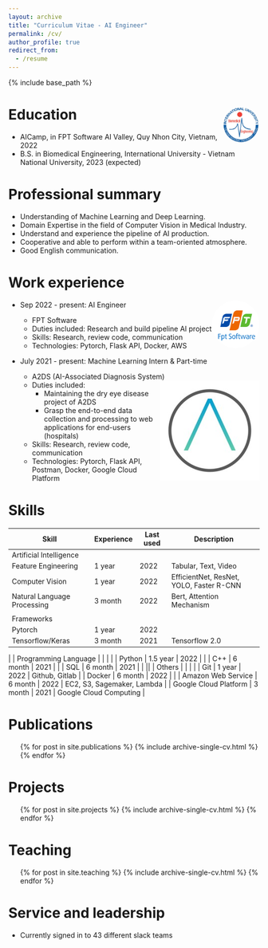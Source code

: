 ```yaml
---
layout: archive
title: "Curriculum Vitae - AI Engineer"
permalink: /cv/
author_profile: true
redirect_from:
  - /resume
---
```


{% include base_path %}

Education <img src="../images/BME.png" align="right" width="15%" style="border-radius:55%;">
======
* AICamp, in FPT Software AI Valley, Quy Nhon City, Vietnam, 2022 
* B.S. in Biomedical Engineering, International University - Vietnam National University, 2023 (expected)

Professional summary
======
- Understanding of Machine Learning and Deep Learning. 
- Domain Expertise in the field of Computer Vision in Medical Industry.
- Understand and experience the pipeline of AI production.
- Cooperative and able to perform within a team-oriented atmosphere.
- Good English communication.

Work experience
======
* Sep 2022 - present: AI Engineer <img src="../images/FPT.png" align="right" width="20%" style="border-radius:55%;">
  * FPT Software 
  * Duties included: Research and build pipeline AI project
  * Skills: Research, review code, communication
  * Technologies: Pytorch, Flask API, Docker, AWS

* July 2021 - present: Machine Learning Intern & Part-time 
  * A2DS (AI-Associated Diagnosis System) <img src="../images/A2DS.jpg" align="right">
  * Duties included: 
    * Maintaining the dry eye disease project of A2DS
    * Grasp the end-to-end data collection and processing to web applications for end-users (hospitals)
  * Skills: Research, review code, communication
  * Technologies: Pytorch, Flask API, Postman, Docker, Google Cloud Platform
  
Skills
======
| Skill                        | Experience | Last used | Description |
| -------                      | ------     | -------   | -------  |
| Artificial Intelligence      |            |      |        |
| Feature Engineering          | 1 year     | 2022 | Tabular, Text, Video |
| Computer Vision              | 1 year     | 2022 |  EfficientNet, ResNet, YOLO, Faster R-CNN |
| Natural Language Processing  | 3 month    | 2022 | Bert, Attention Mechanism |
||
| Frameworks                   |            |      |        |
| Pytorch                      | 1 year     | 2022 |        |
| Tensorflow/Keras             | 3 month    | 2021 | Tensorflow 2.0 | 
|
| Programming Language         |            |      |        |
| Python                       | 1.5 year   | 2022 |        |
| C++                          | 6 month    | 2021 |        |
| SQL                          | 6 month    | 2021 |        |
||
| Others                       |            |      |        |
| Git                          | 1 year     | 2022 | Github, Gitlab |
| Docker                       | 6 month    | 2022 |        |
| Amazon Web Service           | 6 month    | 2022 | EC2, S3, Sagemaker, Lambda |
| Google Cloud Platform        | 3 month    | 2021 | Google Cloud Computing |

Publications
======
  <ul>{% for post in site.publications %}
    {% include archive-single-cv.html %}
  {% endfor %}</ul>
  
Projects
======
  <ul>{% for post in site.projects %}
    {% include archive-single-cv.html %}
  {% endfor %}</ul>
  
Teaching
======
  <ul>{% for post in site.teaching %}
    {% include archive-single-cv.html %}
  {% endfor %}</ul>
  
Service and leadership
======
* Currently signed in to 43 different slack teams
